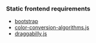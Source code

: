 ### Static frontend requirements
- [bootstrap](http://getbootstrap.com)
- [color-conversion-algorithms.js](https://gist.github.com/mjijackson/5311256)
- [draggabilly.js](http://draggabilly.desandro.com)
